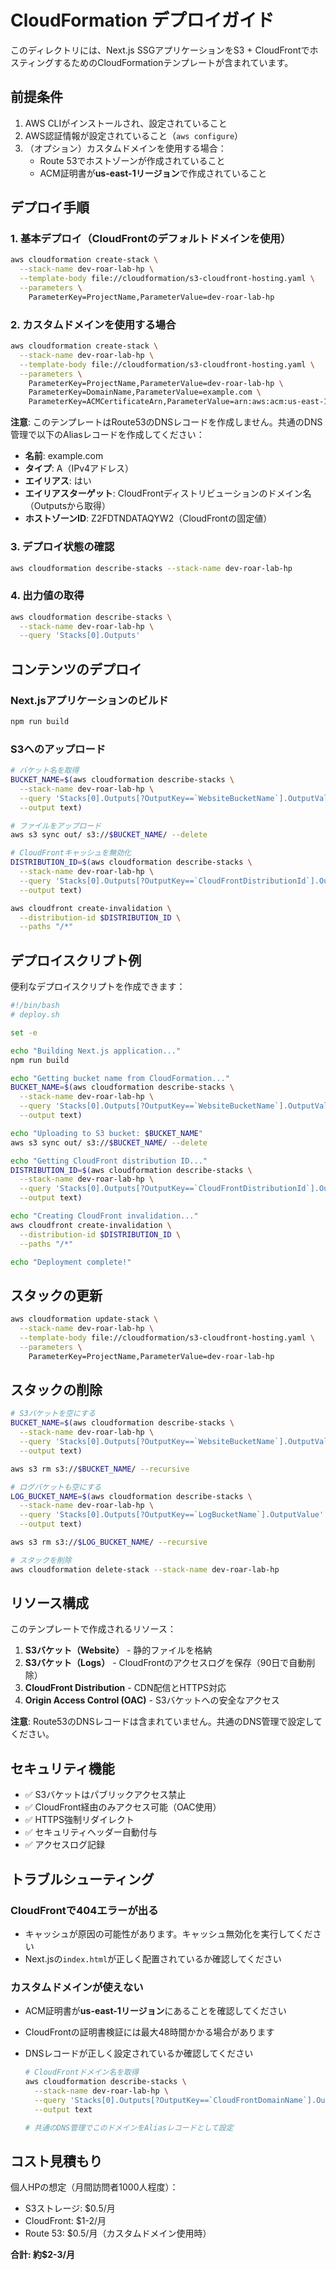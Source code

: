 # CloudFormation デプロイガイド

このディレクトリには、Next.js SSGアプリケーションをS3 + CloudFrontでホスティングするためのCloudFormationテンプレートが含まれています。

## 前提条件

1. AWS CLIがインストールされ、設定されていること
2. AWS認証情報が設定されていること（`aws configure`）
3. （オプション）カスタムドメインを使用する場合：
   - Route 53でホストゾーンが作成されていること
   - ACM証明書が**us-east-1リージョン**で作成されていること

## デプロイ手順

### 1. 基本デプロイ（CloudFrontのデフォルトドメインを使用）

```bash
aws cloudformation create-stack \
  --stack-name dev-roar-lab-hp \
  --template-body file://cloudformation/s3-cloudfront-hosting.yaml \
  --parameters \
    ParameterKey=ProjectName,ParameterValue=dev-roar-lab-hp
```

### 2. カスタムドメインを使用する場合

```bash
aws cloudformation create-stack \
  --stack-name dev-roar-lab-hp \
  --template-body file://cloudformation/s3-cloudfront-hosting.yaml \
  --parameters \
    ParameterKey=ProjectName,ParameterValue=dev-roar-lab-hp \
    ParameterKey=DomainName,ParameterValue=example.com \
    ParameterKey=ACMCertificateArn,ParameterValue=arn:aws:acm:us-east-1:ACCOUNT_ID:certificate/CERTIFICATE_ID
```

**注意**: このテンプレートはRoute53のDNSレコードを作成しません。共通のDNS管理で以下のAliasレコードを作成してください：

- **名前**: example.com
- **タイプ**: A（IPv4アドレス）
- **エイリアス**: はい
- **エイリアスターゲット**: CloudFrontディストリビューションのドメイン名（Outputsから取得）
- **ホストゾーンID**: Z2FDTNDATAQYW2（CloudFrontの固定値）

### 3. デプロイ状態の確認

```bash
aws cloudformation describe-stacks --stack-name dev-roar-lab-hp
```

### 4. 出力値の取得

```bash
aws cloudformation describe-stacks \
  --stack-name dev-roar-lab-hp \
  --query 'Stacks[0].Outputs'
```

## コンテンツのデプロイ

### Next.jsアプリケーションのビルド

```bash
npm run build
```

### S3へのアップロード

```bash
# バケット名を取得
BUCKET_NAME=$(aws cloudformation describe-stacks \
  --stack-name dev-roar-lab-hp \
  --query 'Stacks[0].Outputs[?OutputKey==`WebsiteBucketName`].OutputValue' \
  --output text)

# ファイルをアップロード
aws s3 sync out/ s3://$BUCKET_NAME/ --delete

# CloudFrontキャッシュを無効化
DISTRIBUTION_ID=$(aws cloudformation describe-stacks \
  --stack-name dev-roar-lab-hp \
  --query 'Stacks[0].Outputs[?OutputKey==`CloudFrontDistributionId`].OutputValue' \
  --output text)

aws cloudfront create-invalidation \
  --distribution-id $DISTRIBUTION_ID \
  --paths "/*"
```

## デプロイスクリプト例

便利なデプロイスクリプトを作成できます：

```bash
#!/bin/bash
# deploy.sh

set -e

echo "Building Next.js application..."
npm run build

echo "Getting bucket name from CloudFormation..."
BUCKET_NAME=$(aws cloudformation describe-stacks \
  --stack-name dev-roar-lab-hp \
  --query 'Stacks[0].Outputs[?OutputKey==`WebsiteBucketName`].OutputValue' \
  --output text)

echo "Uploading to S3 bucket: $BUCKET_NAME"
aws s3 sync out/ s3://$BUCKET_NAME/ --delete

echo "Getting CloudFront distribution ID..."
DISTRIBUTION_ID=$(aws cloudformation describe-stacks \
  --stack-name dev-roar-lab-hp \
  --query 'Stacks[0].Outputs[?OutputKey==`CloudFrontDistributionId`].OutputValue' \
  --output text)

echo "Creating CloudFront invalidation..."
aws cloudfront create-invalidation \
  --distribution-id $DISTRIBUTION_ID \
  --paths "/*"

echo "Deployment complete!"
```

## スタックの更新

```bash
aws cloudformation update-stack \
  --stack-name dev-roar-lab-hp \
  --template-body file://cloudformation/s3-cloudfront-hosting.yaml \
  --parameters \
    ParameterKey=ProjectName,ParameterValue=dev-roar-lab-hp
```

## スタックの削除

```bash
# S3バケットを空にする
BUCKET_NAME=$(aws cloudformation describe-stacks \
  --stack-name dev-roar-lab-hp \
  --query 'Stacks[0].Outputs[?OutputKey==`WebsiteBucketName`].OutputValue' \
  --output text)

aws s3 rm s3://$BUCKET_NAME/ --recursive

# ログバケットも空にする
LOG_BUCKET_NAME=$(aws cloudformation describe-stacks \
  --stack-name dev-roar-lab-hp \
  --query 'Stacks[0].Outputs[?OutputKey==`LogBucketName`].OutputValue' \
  --output text)

aws s3 rm s3://$LOG_BUCKET_NAME/ --recursive

# スタックを削除
aws cloudformation delete-stack --stack-name dev-roar-lab-hp
```

## リソース構成

このテンプレートで作成されるリソース：

1. **S3バケット（Website）** - 静的ファイルを格納
2. **S3バケット（Logs）** - CloudFrontのアクセスログを保存（90日で自動削除）
3. **CloudFront Distribution** - CDN配信とHTTPS対応
4. **Origin Access Control (OAC)** - S3バケットへの安全なアクセス

**注意**: Route53のDNSレコードは含まれていません。共通のDNS管理で設定してください。

## セキュリティ機能

- ✅ S3バケットはパブリックアクセス禁止
- ✅ CloudFront経由のみアクセス可能（OAC使用）
- ✅ HTTPS強制リダイレクト
- ✅ セキュリティヘッダー自動付与
- ✅ アクセスログ記録

## トラブルシューティング

### CloudFrontで404エラーが出る

- キャッシュが原因の可能性があります。キャッシュ無効化を実行してください
- Next.jsの`index.html`が正しく配置されているか確認してください

### カスタムドメインが使えない

- ACM証明書が**us-east-1リージョン**にあることを確認してください
- CloudFrontの証明書検証には最大48時間かかる場合があります
- DNSレコードが正しく設定されているか確認してください

  ```bash
  # CloudFrontドメイン名を取得
  aws cloudformation describe-stacks \
    --stack-name dev-roar-lab-hp \
    --query 'Stacks[0].Outputs[?OutputKey==`CloudFrontDomainName`].OutputValue' \
    --output text

  # 共通のDNS管理でこのドメインをAliasレコードとして設定
  ```

## コスト見積もり

個人HPの想定（月間訪問者1000人程度）：

- S3ストレージ: $0.5/月
- CloudFront: $1-2/月
- Route 53: $0.5/月（カスタムドメイン使用時）

**合計: 約$2-3/月**
